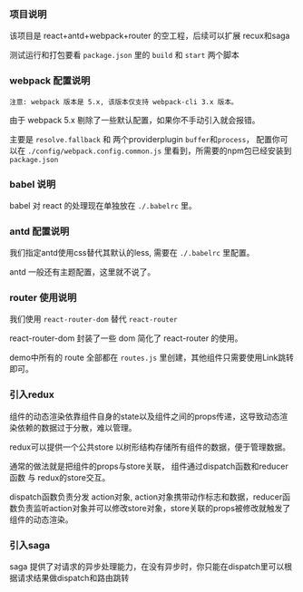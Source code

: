 ### 项目说明

该项目是 react+antd+webpack+router 的空工程，后续可以扩展 recux和saga

测试运行和打包要看 `package.json` 里的 `build` 和 `start` 两个脚本

### webpack 配置说明

`注意: webpack 版本是 5.x, 该版本仅支持 webpack-cli 3.x 版本。`

由于 webpack 5.x 剔除了一些默认配置，如果你不手动引入就会报错。

主要是 `resolve.fallback` 和 两个providerplugin `buffer`和`process`， 配置你可以在 `./config/webpack.config.common.js` 里看到，所需要的npm包已经安装到`package.json`

### babel 说明

babel 对 react 的处理现在单独放在 `./.babelrc` 里。

### antd 配置说明

我们指定antd使用css替代其默认的less, 需要在 `./.babelrc` 里配置。

antd 一般还有主题配置，这里就不说了。

### router 使用说明

我们使用 `react-router-dom` 替代 `react-router` 

react-router-dom 封装了一些 dom 简化了 react-router 的使用。

demo中所有的 route 全部都在 `routes.js` 里创建，其他组件只需要使用Link跳转即可。

### 引入redux

组件的动态渲染依靠组件自身的state以及组件之间的props传递，这导致动态渲染依赖的数据过于分散，难以管理。

redux可以提供一个公共store 以树形结构存储所有组件的数据，便于管理数据。

通常的做法就是把组件的props与store关联， 组件通过dispatch函数和reducer函数 与 redux的store交互。

dispatch函数负责分发 action对象, action对象携带动作标志和数据，reducer函数负责监听action对象并可以修改store对象，store关联的props被修改就触发了组件的动态渲染。

### 引入saga

saga 提供了对请求的异步处理能力，在没有异步时，你只能在dispatch里可以根据请求结果做dispatch和路由跳转
